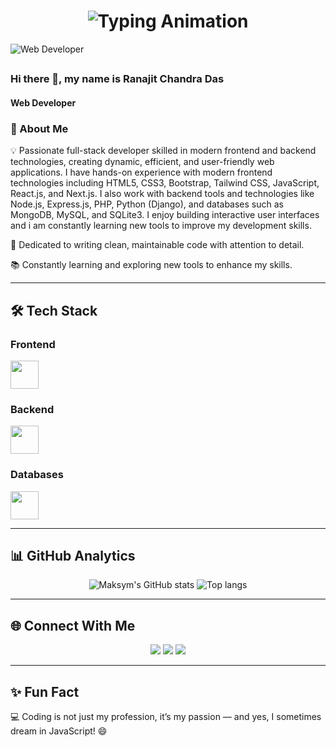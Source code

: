 <!-- Animated Header -->
<h1 align="center">
  <img src="https://readme-typing-svg.herokuapp.com?font=Fira+Code&size=30&duration=4000&pause=1000&color=00C4FF&center=true&vCenter=true&width=600&lines=Hi%2C+I'm+Ranajit+👋;Full+Stack+Web+Developer;Frontend+%26+Backend+Specialist;Always+Learning+New+Technologies" alt="Typing Animation" />
</h1>

<!-- Banner -->
![Web Developer](https://media.licdn.com/dms/image/v2/D5616AQEyiMrTLzjrew/profile-displaybackgroundimage-shrink_350_1400/profile-displaybackgroundimage-shrink_350_1400/0/1666909601860?e=1757548800&v=beta&t=Rna7qkOx0KnTF9C50K5vNPJ4kWug2iqcF9pYFInDZ6o)


##




### Hi there 👋, my name is Ranajit Chandra Das
#### Web Developer




### 🚀 About Me
💡 Passionate full-stack developer skilled in modern frontend and backend technologies, creating dynamic,
   efficient, and user-friendly web applications.
   I have hands-on experience with modern frontend technologies including HTML5, CSS3,
   Bootstrap, Tailwind CSS, JavaScript, React.js, and Next.js. I also work with backend tools and
   technologies like Node.js, Express.js, PHP, Python (Django), and databases such as MongoDB,
   MySQL, and SQLite3. I enjoy building interactive user interfaces and i am constantly learning
   new tools to improve my development skills.

🎯 Dedicated to writing clean, maintainable code with attention to detail.

📚 Constantly learning and exploring new tools to enhance my skills.  

---

## 🛠️ Tech Stack

### **Frontend**
<p align="left">
  <img src="https://skillicons.dev/icons?i=html,css,bootstrap,tailwind,js,react,firebase,nextjs" height="45" />
</p>

### **Backend**
<p align="left">
  <img src="https://skillicons.dev/icons?i=nodejs,express,php,python,django" height="45" />
</p>

### **Databases**
<p align="left">
  <img src="https://skillicons.dev/icons?i=mongodb,mysql,sqlite" height="45" />
</p>

---

## 📊 GitHub Analytics

<div align="center">
<img alt="Maksym's GitHub stats" src="https://github-readme-stats.vercel.app/api?username=ranajitchandra&show_icons=true&theme=transparent"/>
<img alt="Top langs" src="https://github-readme-stats.vercel.app/api/top-langs/?username=ranajitchandra&layout=compact&&langs_count=8"/>
</div>

---

## 🌐 Connect With Me
<p align="center">
  <a href="https://github.com/ranajitchandra"><img src="https://img.shields.io/badge/GitHub-000?style=for-the-badge&logo=github&logoColor=white"/></a>
  <a href="https://linkedin.com/in/ranajit-dev"><img src="https://img.shields.io/badge/LinkedIn-0077B5?style=for-the-badge&logo=linkedin&logoColor=white"/></a>
  <a href="mailto:ranajitchandradas3@gmail.com"><img src="https://img.shields.io/badge/Email-D14836?style=for-the-badge&logo=gmail&logoColor=white"/></a>
</p>

---

## ✨ Fun Fact
💻 Coding is not just my profession, it’s my passion — and yes, I sometimes dream in JavaScript! 😄






